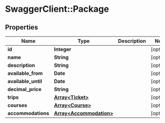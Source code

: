 # SwaggerClient::Package

## Properties
Name | Type | Description | Notes
------------ | ------------- | ------------- | -------------
**id** | **Integer** |  | [optional] 
**name** | **String** |  | [optional] 
**description** | **String** |  | [optional] 
**available_from** | **Date** |  | [optional] 
**available_until** | **Date** |  | [optional] 
**decimal_price** | **String** |  | [optional] 
**trips** | [**Array&lt;Ticket&gt;**](Ticket.md) |  | [optional] 
**courses** | [**Array&lt;Course&gt;**](Course.md) |  | [optional] 
**accommodations** | [**Array&lt;Accommodation&gt;**](Accommodation.md) |  | [optional] 


